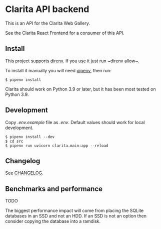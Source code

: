 # Clarita API backend

This is an API for the Clarita Web Gallery.

See the Clarita React Frontend for a consumer of this API.

## Install

This project supports [direnv](https://direnv.net/).
If you use it just run ~direnv allow~.

To install it manually you will need [pipenv](https://pipenv.pypa.io/), then run:

    $ pipenv install

Clarita should work on Python 3.9 or later, but it has been most tested on Python 3.9.

## Development

Copy *.env.example* file as *.env*.
Default values should work for local development.

```
$ pipenv install --dev
$ cd src
$ pipenv run uvicorn clarita.main:app --reload
```

## Changelog

See [CHANGELOG](CHANGELOG.md).

## Benchmarks and performance

TODO

The biggest performance impact will come from placing the SQLite databases in an SSD and not an HDD.
If an SSD is not an option then consider copying the database into a ramdisk.
